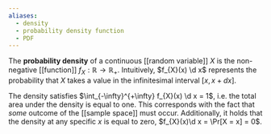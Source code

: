 ```yaml
---
aliases:
  - density
  - probability density function
  - PDF
---
```


The **probability density** of a continuous [[random variable]] $X$ is the non-negative [[function]] $f_{X} : \mathbb{R} \to \mathbb{R}_{+}$. Intuitively, $f_{X}(x) \d x$ represents the probability that $X$ takes a value in the infinitesimal interval $[x, x + dx]$.

The density satisfies $\int_{-\infty}^{+\infty} f_{X}(x) \d x = 1$, i.e. the total area under the density is equal to one. This corresponds with the fact that *some* outcome of the [[sample space]] must occur. Additionally, it holds that the density at any specific $x$ is equal to zero, $f_{X}(x)\d x = \Pr[X = x] = 0$.